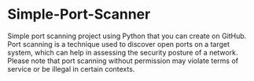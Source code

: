 # Simple-Port-Scanner
Simple port scanning project using Python that you can create on GitHub. Port scanning is a technique used to discover open ports on a target system, which can help in assessing the security posture of a network. Please note that port scanning without permission may violate terms of service or be illegal in certain contexts.
